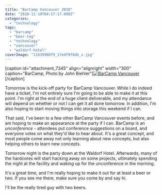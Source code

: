 ```yaml
---
title: "BarCamp Vancouver 2010"
date: "2010-11-19T04:17:17.000Z"
categories: 
  - "technology"
tags: 
  - "barcamp"
  - "beer-tag"
  - "technology"
  - "vancouver"
  - "waldorf-hotel"
coverImage: "1163998079_17edf9f6db_z.jpg"
---
```


\[caption id="attachment\_7345" align="alignright" width="300" caption="BarCamp, Photo by John Biehler"\][![](images/1163998079_17edf9f6db_z-300x199.jpg "BarCamp Vancouver")](http://www.flickr.com/photos/retrocactus/1163998079/)\[/caption\]

Tomorrow is the kick-off party for BarCamp Vancouver. While I do indeed have a ticket, I'm not entirely sure I'm going to be able to make it at this point. I'm right at the end of a huge client deliverable, and my attendance will depend on whether or not I can get it all done tomorrow. In addition, I'm also hoping to start moving things into storage this weekend if I can.

That said, I've been to a few other BarCamp Vancouver events before, and am hoping to make an appearance at the party if I can. BarCamp is an _unconference_ - attendees put conference suggestions on a board, and everyone votes on what they'd like to hear about. It's a great concept, and most people come away not only learning about new concepts, but also helping others to learn new concepts.

Tomorrow night is the party down at the Waldorf Hotel. Afterwards, many of the hardcores will start hacking away on some projects, ultimately spending the night at the facility and waking up for the unconference in the morning.

It's a great time, and I'm really hoping to make it out for at least a beer or two. If you see me there, make sure you come by and say hi.

I'll be the really tired guy with two beers.
